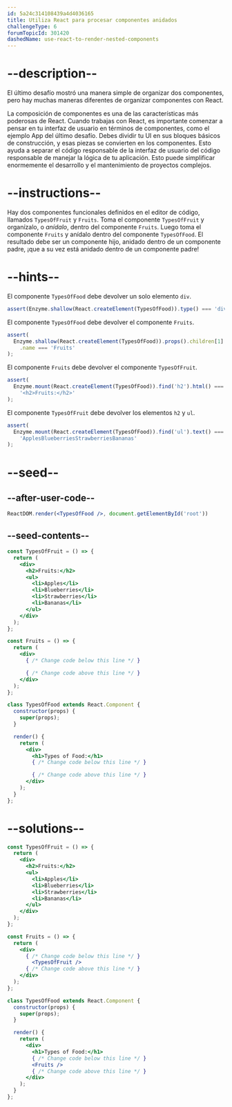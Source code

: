 ```yaml
---
id: 5a24c314108439a4d4036165
title: Utiliza React para procesar componentes anidados
challengeType: 6
forumTopicId: 301420
dashedName: use-react-to-render-nested-components
---
```


# --description--

El último desafío mostró una manera simple de organizar dos componentes, pero hay muchas maneras diferentes de organizar componentes con React.

La composición de componentes es una de las características más poderosas de React. Cuando trabajas con React, es importante comenzar a pensar en tu interfaz de usuario en términos de componentes, como el ejemplo App del último desafío. Debes dividir tu UI en sus bloques básicos de construcción, y esas piezas se convierten en los componentes. Esto ayuda a separar el código responsable de la interfaz de usuario del código responsable de manejar la lógica de tu aplicación. Esto puede simplificar enormemente el desarrollo y el mantenimiento de proyectos complejos.

# --instructions--

Hay dos componentes funcionales definidos en el editor de código, llamados `TypesOfFruit` y `Fruits`. Toma el componente `TypesOfFruit` y organízalo, o *anídalo*, dentro del componente `Fruits`. Luego toma el componente `Fruits` y anídalo dentro del componente `TypesOfFood`. El resultado debe ser un componente hijo, anidado dentro de un componente padre, ¡que a su vez está anidado dentro de un componente padre!

# --hints--

El componente `TypesOfFood` debe devolver un solo elemento `div`.

```js
assert(Enzyme.shallow(React.createElement(TypesOfFood)).type() === 'div');
```

El componente `TypesOfFood` debe devolver el componente `Fruits`.

```js
assert(
  Enzyme.shallow(React.createElement(TypesOfFood)).props().children[1].type
    .name === 'Fruits'
);
```

El componente `Fruits` debe devolver el componente `TypesOfFruit`.

```js
assert(
  Enzyme.mount(React.createElement(TypesOfFood)).find('h2').html() ===
    '<h2>Fruits:</h2>'
);
```

El componente `TypesOfFruit` debe devolver los elementos `h2` y `ul`.

```js
assert(
  Enzyme.mount(React.createElement(TypesOfFood)).find('ul').text() ===
    'ApplesBlueberriesStrawberriesBananas'
);
```

# --seed--

## --after-user-code--

```jsx
ReactDOM.render(<TypesOfFood />, document.getElementById('root'))
```

## --seed-contents--

```jsx
const TypesOfFruit = () => {
  return (
    <div>
      <h2>Fruits:</h2>
      <ul>
        <li>Apples</li>
        <li>Blueberries</li>
        <li>Strawberries</li>
        <li>Bananas</li>
      </ul>
    </div>
  );
};

const Fruits = () => {
  return (
    <div>
      { /* Change code below this line */ }

      { /* Change code above this line */ }
    </div>
  );
};

class TypesOfFood extends React.Component {
  constructor(props) {
    super(props);
  }

  render() {
    return (
      <div>
        <h1>Types of Food:</h1>
        { /* Change code below this line */ }

        { /* Change code above this line */ }
      </div>
    );
  }
};
```

# --solutions--

```jsx
const TypesOfFruit = () => {
  return (
    <div>
      <h2>Fruits:</h2>
      <ul>
        <li>Apples</li>
        <li>Blueberries</li>
        <li>Strawberries</li>
        <li>Bananas</li>
      </ul>
    </div>
  );
};

const Fruits = () => {
  return (
    <div>
      { /* Change code below this line */ }
        <TypesOfFruit />
      { /* Change code above this line */ }
    </div>
  );
};

class TypesOfFood extends React.Component {
  constructor(props) {
    super(props);
  }

  render() {
    return (
      <div>
        <h1>Types of Food:</h1>
        { /* Change code below this line */ }
        <Fruits />
        { /* Change code above this line */ }
      </div>
    );
  }
};
```
